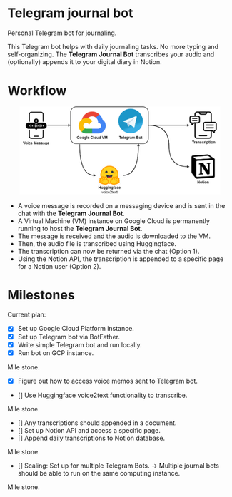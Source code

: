 # Telegram journal bot
Personal Telegram bot for journaling.


This Telegram bot helps with daily journaling tasks. No more typing and self-organizing. The **Telegram Journal Bot** transcribes your audio and (optionally) appends it to your digital diary in Notion.


# Workflow

<center>
    <img src="figures/schematic.png" width="450">
</center>

- A voice message is recorded on a messaging device and is sent in the chat with the **Telegram Journal Bot**.
- A Virtual Machine (VM) instance on Google Cloud is permanently running to host the **Telegram Journal Bot**. 
- The message is received and the audio is downloaded to the VM.
- Then, the audio file is transcribed using Huggingface.
- The transcription can now be returned via the chat (Option 1).
- Using the Notion API, the transcription is appended to a specific page for a Notion user (Option 2).

# Milestones
Current plan:  
- [x] Set up Google Cloud Platform instance.  
- [x] Set up Telegram bot via BotFather.  
- [x] Write simple Telegram bot and run locally.  
- [x] Run bot on GCP instance.  

Mile stone.

-  [x] Figure out how to access voice memos sent to Telegram bot.  
-  [] Use Huggingface voice2text functionality to transcribe.  

Mile stone.

-  [] Any transcriptions should appended in a document.  
-  [] Set up Notion API and access a specific page.  
-  [] Append daily transcriptions to Notion database.  

Mile stone.

-  [] Scaling: Set up for multiple Telegram Bots. -> Multiple journal bots should be able to run on the same computing instance.  

Mile stone.
